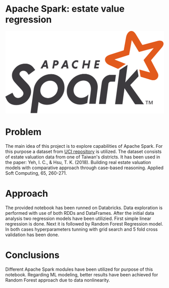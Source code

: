 # Apache Spark: estate value regression

<img src="https://github.com/misiungs/readme_images/blob/master/spark_logo.png?raw=true" alt="drawing" width="500"/>

# Problem

The main idea of this project is to explore capabilities of Apache Spark.
For this purpose a dataset from [UCI repository](https://archive.ics.uci.edu/ml/datasets/Real+estate+valuation+data+set) is utilized.
The dataset consists of estate valuation data from one of Taiwan's districts.
It has been used in the paper: Yeh, I. C., & Hsu, T. K. (2018). Building real estate valuation models with comparative approach through case-based reasoning. Applied Soft Computing, 65, 260-271.

# Approach
The provided notebook has been runned on Databricks.
Data exploration is performed with use of both RDDs and DataFrames.
After the initial data analysis two regression models have been utilizied.
First simple linear regression is done.
Next it is followed by Random Forest Regression model.
In both cases hyperparameters tunning with grid search and 5 fold cross validation has been done.

# Conclusions
Different Apache Spark modules have been utilized for purpose of this notebook.
Regarding ML modeling, better results have been achieved for Random Forest approach due to data nonlinearity.
